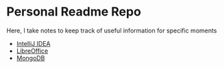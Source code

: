 # Personal Readme Repo

Here, I take notes to keep track of useful information for specific moments

- [IntelliJ IDEA](./Intellij/)
- [LibreOffice](./LibreOffice/)
- [MongoDB](./MongoDB/)
